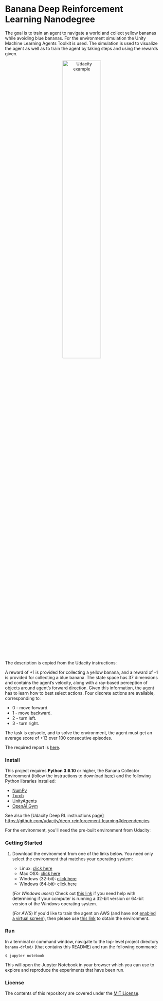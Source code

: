 Banana Deep Reinforcement Learning Nanodegree
===========================

The goal is to train an agent to navigate a world and collect yellow bananas while avoiding blue bananas.
For the environment simulation the Unity Machine Learning Agents Toolkit is used. The simulation is used to visualize the agent as well as to train the agent by taking steps and using the rewards given.


<p align="center"><img src="https://video.udacity-data.com/topher/2018/June/5b1ab4b0_banana/banana.gif" alt="Udacity example" width="50%" style="middle"></p>

The description is copied from the Udacity instructions:

A reward of +1 is provided for collecting a yellow banana, and a reward of -1 is provided for collecting a blue banana. The state space has 37 dimensions and contains the agent’s velocity, along with a ray-based perception of objects around agent’s forward direction. Given this information, the agent has to learn how to best select actions. Four discrete actions are available, corresponding to:

- 0 - move forward.
- 1 - move backward.
- 2 - turn left.
- 3 - turn right.

The task is episodic, and to solve the environment, the agent must get an average score of +13 over 100 consecutive episodes. 

The required report is [here](reports/Report.pdf).


### Install
This project requires **Python 3.6.10** or higher, the Banana Collector Environment (follow the instructions to download [here](drlnd/README.md)) and the following Python libraries installed:

- [NumPy](http://www.numpy.org/)
- [Torch](https://pytorch.org)
- [UnityAgents](https://github.com/Unity-Technologies/ml-agents)
- [OpenAI Gym](https://gym.openai.com)

See also the [Udacity Deep RL instructions page] https://github.com/udacity/deep-reinforcement-learning#dependencies

For the environment, you'll need the pre-built environment from Udacity:

### Getting Started

1. Download the environment from one of the links below.  You need only select the environment that matches your operating system:
    - Linux: [click here](https://s3-us-west-1.amazonaws.com/udacity-drlnd/P1/Banana/Banana_Linux.zip)
    - Mac OSX: [click here](https://s3-us-west-1.amazonaws.com/udacity-drlnd/P1/Banana/Banana.app.zip)
    - Windows (32-bit): [click here](https://s3-us-west-1.amazonaws.com/udacity-drlnd/P1/Banana/Banana_Windows_x86.zip)
    - Windows (64-bit): [click here](https://s3-us-west-1.amazonaws.com/udacity-drlnd/P1/Banana/Banana_Windows_x86_64.zip)
    
    (_For Windows users_) Check out [this link](https://support.microsoft.com/en-us/help/827218/how-to-determine-whether-a-computer-is-running-a-32-bit-version-or-64) if you need help with determining if your computer is running a 32-bit version or 64-bit version of the Windows operating system.

    (_For AWS_) If you'd like to train the agent on AWS (and have not [enabled a virtual screen](https://github.com/Unity-Technologies/ml-agents/blob/master/docs/Training-on-Amazon-Web-Service.md)), then please use [this link](https://s3-us-west-1.amazonaws.com/udacity-drlnd/P1/Banana/Banana_Linux_NoVis.zip) to obtain the environment.


### Run
In a terminal or command window, navigate to the top-level project directory `banana-drlnd/` (that contains this README) and run the following command:

```shell
$ jupyter notebook
```

This will open the Jupyter Notebook in your browser which you can use to explore and reproduce the experiments that have been run. 


### License
The contents of this repository are covered under the [MIT License](LICENSE).